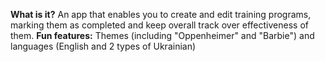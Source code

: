 **What is it?**
An app that enables you to create and edit training programs, marking them as completed and keep overall track over effectiveness of them.
**Fun features:**
Themes (including "Oppenheimer" and "Barbie") and languages (English and 2 types of Ukrainian)
